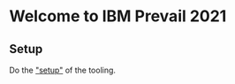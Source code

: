 # Welcome to IBM Prevail 2021

## Setup

Do the  ["setup"](../nuts-and-bolts/MINI-SETUP.MD) of the tooling.


